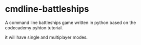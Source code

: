 cmdline-battleships
===================

A command line battleships game written in python based on the codecademy pyhton tutorial.

it will have single and multiplayer modes.
